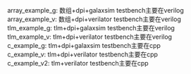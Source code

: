 array_example_g: 数组+dpi+galaxsim    testbench主要在verilog  
array_example_v: 数组+dpi+verilator    testbench主要在verilog  
tlm_example_g: tlm+dpi+galaxsim     testbench主要在verilog  
tlm_example_v: tlm+dpi+verilator     testbench主要在verilog  
c_example_g:   tlm+dpi+galaxsim     testbench主要在cpp  
c_example_v:   tlm+dpi+verilator     testbench主要在cpp  
c_example_v2:   tlm+verilator       testbench主要在cpp